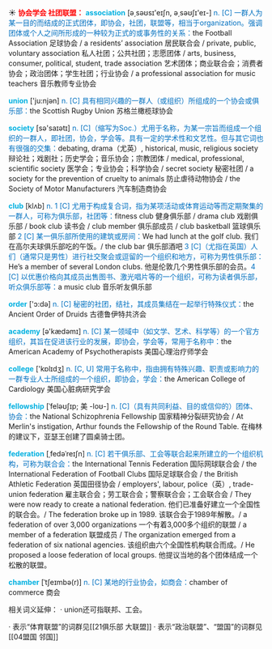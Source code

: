 ☀ <font color="red">**协会学会 社团联盟：**</font>
<font color="sky blue">**association**</font> [ə͵səʊsɪ'eɪʃn, ə͵səʊʃɪ'eɪ-] 
<font color="#0070c0">n. [C] 一群人为某一目的而结成的正式团体，即协会，社团，联盟等，相当于organization。强调团体或个人之间所形成的一种较为正式的或事务性的关系：</font>the Football Association 足球协会 / a residents’ association 居民联合会 / private, public, voluntary association 私人社团；公共社团；志愿团体 / arts, business, consumer, political, student, trade association 艺术团体；商业联合会；消费者协会；政治团体；学生社团；行业协会 / a professional association for music teachers 音乐教师专业协会

<font color="sky blue">**union**</font> ['ju:njən] 
<font color="#0070c0">n. [C] 具有相同兴趣的一群人（或组织）所组成的一个协会或俱乐部：</font>the Scottish Rugby Union 苏格兰橄榄球协会

<font color="sky blue">**society**</font> [sə'saɪətɪ] 
<font color="#0070c0">n. [C]（缩写为Soc.）尤用于名称，为某一宗旨而组成一个组织的一群人，即社团，协会，学会等。具有一定的学术性和文艺性。但与其它词也有很强的交集：</font>debating, drama（尤英）, historical, music, religious society 辩论社；戏剧社；历史学会；音乐协会；宗教团体 / medical, professional, scientific society 医学会；专业协会；科学协会 / secret society 秘密社团 / a society for the prevention of cruelty to animals 防止虐待动物协会 / the Society of Motor Manufacturers 汽车制造商协会

<font color="sky blue">**club**</font> [klʌb] 
<font color="#0070c0">n. 1 [C] 尤用于构成复合词，指为某项活动或体育运动等而定期聚集的一群人，可称为俱乐部，社团等：</font>fitness club 健身俱乐部 / drama club 戏剧俱乐部 / book club 读书会 / club member 俱乐部成员 / club basketball 篮球俱乐部 <font color="#0070c0">2 [C] 某一俱乐部所使用的建筑或房间：</font>We had lunch at the golf club. 我们在高尔夫球俱乐部吃的午饭。/ the club bar 俱乐部酒吧 <font color="#0070c0">3 [C]（尤指在英国）人们（通常只是男性）进行社交聚会或逗留的一个组织和地方，可称为男性俱乐部：</font>He’s a member of several London clubs. 他是伦敦几个男性俱乐部的会员。<font color="#0070c0">4 [C] 以优惠价格向其成员出售图书、激光唱片等的一个组织，可称为读者俱乐部，听众俱乐部等：</font>a music club 音乐听友俱乐部

<font color="sky blue">**order**</font> ['ɔ:də] 
<font color="#0070c0">n. [C] 秘密的社团，结社，其成员集结在一起举行特殊仪式：</font>the Ancient Order of Druids 古德鲁伊特共济会

<font color="sky blue">**academy**</font> [ə'kædəmɪ] 
<font color="#0070c0">n. [C] 某一领域中（如文学、艺术、科学等）的一个官方组织，其旨在促进该行业的发展，即协会，学会等，常用于名称中：</font>the American Academy of Psychotherapists 美国心理治疗师学会 

<font color="sky blue">**college**</font> ['kɒlɪdӡ] 
<font color="#0070c0">n. [C, U] 常用于名称中，指由拥有特殊兴趣、职责或影响力的一群专业人士所组成的一个组织，即协会，学会：</font>the American College of Cardiology 美国心脏病研究学会
           
<font color="sky blue">**fellowship**</font> [ˈfeləʊʃɪp; 美 -loʊ-]
<font color="#0070c0">n. [C]（具有共同利益、目的或信仰的）团体、协会：</font>the National Schizophrenia Fellowship 国家精神分裂研究协会 / At Merlin's instigation, Arthur founds the Fellowship of the Round Table. 在梅林的建议下，亚瑟王创建了圆桌骑士团。
           
<font color="sky blue">**federation**</font> [ˌfedəˈreɪʃn]
<font color="#0070c0">n. [C] 若干俱乐部、工会等联合起来所建立的一个组织机构，可称为联合会：</font>the International Tennis Federation 国际网球联合会 / the International Federation of Football Clubs 国际足球联合会 / the British Athletic Federation 英国田径协会 / employers', labour, police（英）, trade-union federation 雇主联合会；劳工联合会；警察联合会；工会联合会 / They were now ready to create a national federation. 他们已准备好建立一个全国性的联合会。/ The federation broke up in 1989. 该联合会于1989年解散。/ a federation of over 3,000 organizations 一个有着3,000多个组织的联盟 / a member of a federation 联盟成员 / The organization emerged from a federation of six national agencies. 该组织由六个全国性机构联合而成。/ He proposed a loose federation of local groups. 他提议当地的各个团体结成一个松散的联盟。
           
<font color="sky blue">**chamber**</font> [ˈtʃeɪmbə(r)]
<font color="#0070c0">n. [C] 某地的行业协会，如商会：</font>chamber of commerce 商会

相关词义延伸：
· union还可指联邦、工会。

· 表示“体育联盟”的词群见[[21俱乐部 大联盟]]
· 表示“政治联盟”、“盟国”的词群见[[04盟国 邻国]]

